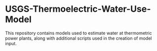 # USGS-Thermoelectric-Water-Use-Model
This repository contains models used to estimate water at thermometric power plants, along with additional scripts used in the creation of model input. 
